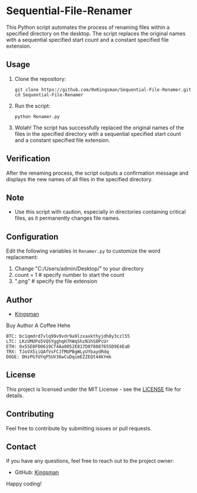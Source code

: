 # Sequential-File-Renamer

This Python script automates the process of renaming files within a specified directory on the desktop. The script replaces the original names with a sequential specified start count and a constant specified file extension.

## Usage

1. Clone the repository:

    ```
    git clone https://github.com/0xKingsman/Sequential-File-Renamer.git
    cd Sequential-File-Renamer
    ```

2. Run the script:

    ```
    python Renamer.py
    ```

3. Wolah! The script has successfully replaced the original names of the files in the specified directory with a sequential specified start count and a constant specified file extension.

## Verification

After the renaming process, the script outputs a confirmation message and displays the new names of all files in the specified directory.

## Note

- Use this script with caution, especially in directories containing critical files, as it permanently changes file names.

## Configuration

Edit the following variables in `Renamer.py` to customize the word replacement:

1. Change "C:/Users/admin/Desktop/" to your directory
2. count = 1    # specify number to start the count
3. ".png"    # specify the file extension

## Author

- [Kingsman](https://github.com/0xKingsman)

Buy Author A Coffee Hehe
```
BTC: bc1qmdrd7vlq99v9vdr9a9lzxaxkthyjdh8y3czl55
LTC: LKzUMUPo5VQSYgghqH7hWqShzN1hS8PcUr
ETH: 0x55E0FD0619Cf4Aa0052E817D078887655D9E4EaD
TRX: TJoVX5iiQAfVsFCJfMUPBgWLyUYbaydRdq
DOGE: DHzPGfUYqP5UV36wCuDqimEZZEQt44kYmk
```
## License

This project is licensed under the MIT License - see the [LICENSE](LICENSE) file for details.

## Contributing

Feel free to contribute by submitting issues or pull requests.

## Contact

If you have any questions, feel free to reach out to the project owner:

- GitHub: [Kingsman](https://github.com/0xKingsman)

Happy coding!
